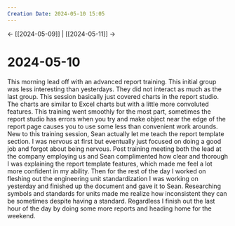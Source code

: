 ```yaml
---
Creation Date: 2024-05-10 15:05
---
```


<- [[2024-05-09]] | [[2024-05-11]]  ->

# 2024-05-10
This morning lead off with an advanced report training. This initial group was less interesting than yesterdays. They did not interact as much as the last group. This session basically just covered charts in the report studio. The charts are similar to Excel charts but with a little more convoluted features. This training went smoothly for the most part, sometimes the report studio has errors when you try and make object near the edge of the report page causes you to use some less than convenient work arounds. New to this training session, Sean actually let me teach the report template section. I was nervous at first but eventually just focused on doing a good job and forgot about being nervous. Post training meeting both the lead at the company employing us and Sean complimented how clear and thorough I was explaining the report template features, which made me feel a lot more confident in my ability. Then for the rest of the day I worked on fleshing out the engineering unit standardization I was working on yesterday and finished up the document and gave it to Sean. Researching symbols and standards for units made me realize how inconsistent they can be sometimes despite having a standard. Regardless I finish out the last hour of the day by doing some more reports and heading home for the weekend.